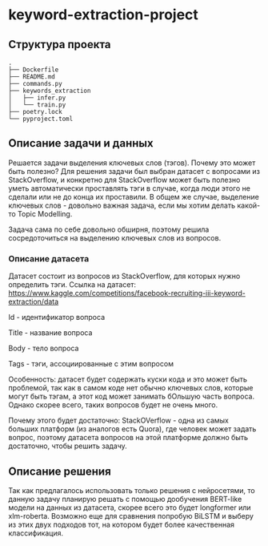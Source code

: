 # keyword-extraction-project

## Структура проекта
```
.
├── Dockerfile
├── README.md
├── commands.py
├── keywords_extraction
│   ├── infer.py
│   └── train.py
├── poetry.lock
└── pyproject.toml

```

## Описание задачи и данных

Решается задачи выделения ключевых слов (тэгов). Почему это может быть полезно? Для решения задачи был выбран датасет с вопросами из StackOverflow, и конкретно для StackOverflow может быть полезно уметь автоматически проставлять тэги в случае, когда люди этого не сделали или не до конца их проставили. В общем же случае, выделение ключевых слов - довольно важная задача, если мы хотим делать какой-то Topic Modelling.

Задача сама по себе довольно обширня, поэтому решила сосредоточиться на выделению ключевых слов из вопросов.


### Описаниe датасета

Датасет состоит из вопросов из StackOverflow, для которых нужно определить тэги. Ссылка на датасет: https://www.kaggle.com/competitions/facebook-recruiting-iii-keyword-extraction/data

Id - идентификатор вопроса

Title - название вопроса

Body - тело вопроса

Tags - тэги, ассоциированные с этим вопросом

Особенность: датасет будет содержать куски кода и это может быть проблемой, так как в самом коде нет обычно ключевых слов, которые могут быть тэгам, а этот код может занимать бОльшую часть вопроса.
Однако скорее всего, таких вопросов будет не очень много. 

Почему этого будет достаточно: StackOVerflow - одна из самых больших платформ (из аналогов есть Quora), где человек может задать вопрос, поэтому датасета вопросов на этой платформе должно быть достаточно, чтобы решить задачу.

## Описание решения

Так как предлагалось использовать только решения с нейросетями, то данную задачу планирую решать с помощью дообучения BERT-like модели на данных из датасета, скорее всего это будет longformer или xlm-roberta. Возможно еще для сравнения попробую BiLSTM и выберу из этих двух подходов тот, на котором будет более качественная классификация.

